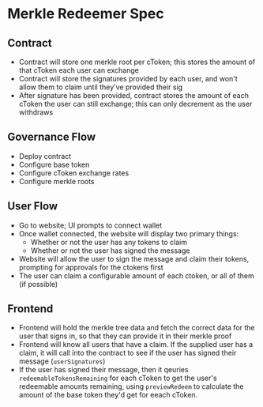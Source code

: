 # Merkle Redeemer Spec

## Contract
 - Contract will store one merkle root per cToken; this stores the amount of that cToken each user can exchange
 - Contract will store the signatures provided by each user, and won't allow them to claim until they've provided their sig
 - After signature has been provided, contract stores the amount of each cToken the user can still exchange; this can only decrement as the user withdraws

## Governance Flow
 - Deploy contract
 - Configure base token
 - Configure cToken exchange rates
 - Configure merkle roots

## User Flow
 - Go to website; UI prompts to connect wallet
 - Once wallet connected, the website will display two primary things:
    - Whether or not the user has any tokens to claim
    - Whether or not the user has signed the message
 - Website will allow the user to sign the message and claim their tokens, prompting for approvals for the ctokens first
 - The user can claim a configurable amount of each ctoken, or all of them (if possible)

 ## Frontend
 - Frontend will hold the merkle tree data and fetch the correct data for the user that signs in, so that they can provide it in their merkle proof
 - Frontend will know all users that have a claim. If the supplied user has a claim, it will call into the contract to see if the user has signed their message (`userSignatures`)
 - If the user has signed their message, then it qeuries `redeemableTokensRemaining` for each cToken to get the user's redeemable amounts remaining, using `previewRedeem` to calculate the amount of the base token they'd get for eeach cToken.